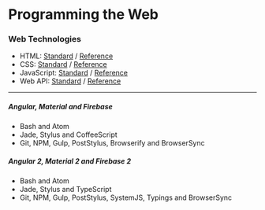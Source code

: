 # Programming the Web

### Web Technologies
* HTML: [Standard](https://www.w3.org/TR/html51/) / [Reference](https://developer.mozilla.org/en-US/docs/Web/HTML/Reference)
* CSS: [Standard](https://www.w3.org/Style/CSS/current-work) / [Reference](https://developer.mozilla.org/en-US/docs/Web/CSS/Reference)
* JavaScript: [Standard](http://www.ecma-international.org/ecma-262/6.0/) / [Reference](https://developer.mozilla.org/en-US/docs/Web/JavaScript/Reference)
* Web API: [Standard](https://www.w3.org/TR/#tr_Javascript_APIs) / [Reference](https://github.com/Shyam-Chen/Web-Cheat-Sheet/blob/master/Web-API-Reference.md)

***

##### Angular, Material and Firebase
* Bash and Atom
* Jade, Stylus and CoffeeScript
* Git, NPM, Gulp, PostStylus, Browserify and BrowserSync

##### Angular 2, Material 2 and Firebase 2
* Bash and Atom
* Jade, Stylus and TypeScript
* Git, NPM, Gulp, PostStylus, SystemJS, Typings and BrowserSync
